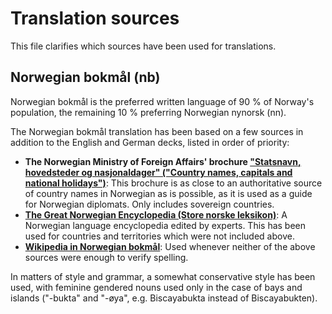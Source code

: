 # Translation sources

This file clarifies which sources have been used for translations.

## Norwegian bokmål (nb)

Norwegian bokmål is the preferred written language of 90 % of Norway's population, 
the remaining 10 % preferring Norwegian nynorsk (nn).

The Norwegian bokmål translation has been based on a few sources in addition to the English and German decks, listed in order of priority:

- **The Norwegian Ministry of Foreign Affairs' brochure ["Statsnavn, hovedsteder og nasjonaldager" ("Country names, capitals and national holidays")](https://www.regjeringen.no/no/dokumenter/statsnavn-hovedsteder-og-nasjonaldager/id87863/)**:
  This brochure is as close to an authoritative source of country names in Norwegian as is possible, as it is used as a guide for Norwegian diplomats. Only includes sovereign countries.
- **[The Great Norwegian Encyclopedia (Store norske leksikon)](https://snl.no/)**: A Norwegian language encyclopedia edited by experts. This has been used for countries and territories which were not included above.
- **[Wikipedia in Norwegian bokmål](https://no.wikipedia.org/wiki/Portal:Forside)**: Used whenever neither of the above sources were enough to verify spelling.

In matters of style and grammar, a somewhat conservative style has been used, with feminine gendered nouns used only in the case of bays and islands ("-bukta" and "-øya", e.g. Biscayabukta instead of Biscayabukten).
